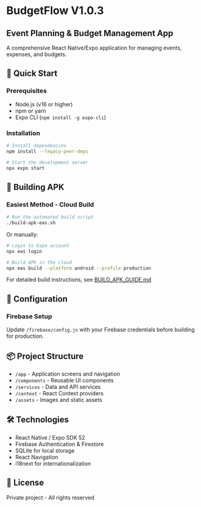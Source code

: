 # BudgetFlow V1.0.3

## Event Planning & Budget Management App

A comprehensive React Native/Expo application for managing events, expenses, and budgets.

## 🚀 Quick Start

### Prerequisites
- Node.js (v16 or higher)
- npm or yarn
- Expo CLI (`npm install -g expo-cli`)

### Installation
```bash
# Install dependencies
npm install --legacy-peer-deps

# Start the development server
npx expo start
```

## 📱 Building APK

### Easiest Method - Cloud Build
```bash
# Run the automated build script
./build-apk-eas.sh
```

Or manually:
```bash
# Login to Expo account
npx eas login

# Build APK in the cloud
npx eas build --platform android --profile production
```

For detailed build instructions, see [BUILD_APK_GUIDE.md](./BUILD_APK_GUIDE.md)

## 🔧 Configuration

### Firebase Setup
Update `/firebase/config.js` with your Firebase credentials before building for production.

## 📦 Project Structure
- `/app` - Application screens and navigation
- `/components` - Reusable UI components
- `/services` - Data and API services
- `/context` - React Context providers
- `/assets` - Images and static assets

## 🛠️ Technologies
- React Native / Expo SDK 52
- Firebase Authentication & Firestore
- SQLite for local storage
- React Navigation
- i18next for internationalization

## 📄 License
Private project - All rights reserved